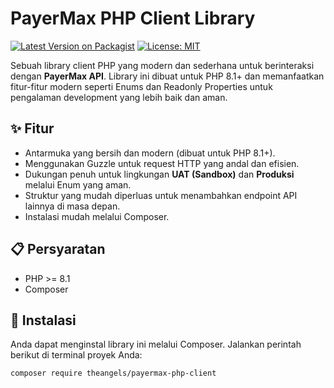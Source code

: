 # PayerMax PHP Client Library

[![Latest Version on Packagist](https://img.shields.io/packagist/v/theangels/payermax-php-client.svg?style=flat-square)](https://packagist.org/packages/theangels/payermax-php-client)
[![License: MIT](https://img.shields.io/badge/License-MIT-yellow.svg?style=flat-square)](https://opensource.org/licenses/MIT)

Sebuah library client PHP yang modern dan sederhana untuk berinteraksi dengan **PayerMax API**. Library ini dibuat untuk PHP 8.1+ dan memanfaatkan fitur-fitur modern seperti Enums dan Readonly Properties untuk pengalaman development yang lebih baik dan aman.

## ✨ Fitur

* Antarmuka yang bersih dan modern (dibuat untuk PHP 8.1+).
* Menggunakan Guzzle untuk request HTTP yang andal dan efisien.
* Dukungan penuh untuk lingkungan **UAT (Sandbox)** dan **Produksi** melalui Enum yang aman.
* Struktur yang mudah diperluas untuk menambahkan endpoint API lainnya di masa depan.
* Instalasi mudah melalui Composer.

## 📋 Persyaratan

* PHP >= 8.1
* Composer

## 🚀 Instalasi

Anda dapat menginstal library ini melalui Composer. Jalankan perintah berikut di terminal proyek Anda:

```bash
composer require theangels/payermax-php-client